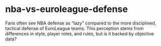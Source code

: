 # nba-vs-euroleague-defense
Fans often see NBA defense as “lazy” compared to the more disciplined, tactical defense of EuroLeague teams. This perception stems from differences in style, player roles, and rules, but is it backed by objective data?
